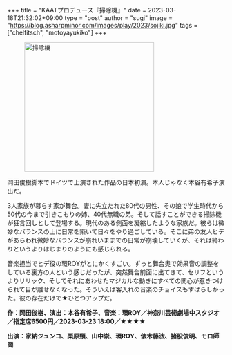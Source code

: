 +++
title = "KAATプロデュース『掃除機』"
date = 2023-03-18T21:32:02+09:00
type = "post"
author = "sugi"
image = "https://blog.asharpminor.com/images/play/2023/sojiki.jpg"
tags = ["chelfitsch", "motoyayukiko"]
+++
<figure class="alignleft"><img src="/images/play/2023/sojiki.jpg" alt="掃除機" style="width: 300px !important;"></figure>

岡田俊樹脚本でドイツで上演された作品の日本初演。本人じゃなく本谷有希子演出だ。

3人家族が暮らす家が舞台。妻に先立たれた80代の男性、その娘で学生時代から50代の今まで引きこもりの姉、40代無職の弟。そして話すことができる掃除機が狂言回しとして登場する。現代のある側面を凝縮したような家族だ。彼らは微妙なバランスの上に日常を築いて日々をやり過ごしている。そこに弟の友人ヒデがあらわれ微妙なバランスが崩れいままでの日常が崩壊していくが、それは終わりというよりはじまりのようにも感じられる。

音楽担当でヒデ役の環ROYがとにかくすごい。ずっと舞台奥で効果音の調整をしている裏方の人という感じだったが、突然舞台前面に出てきて、セリフというよりリリック、そしてそれにあわせたマジカルな動きにすべての関心が惹きつけられて目が離せなくなった。そういえば客入れの音楽のチョイスもすばらしかった。彼の存在だけで★ひとつアップだ。

**作：岡田俊樹、演出：本谷有希子、音楽：環ROY／神奈川芸術劇場中スタジオ／指定席6500円／2023-03-23 18:00／★★★★**

**出演：家納ジュンコ、栗原類、山中崇、環ROY、俵木藤汰、猪股俊明、モロ師岡**
